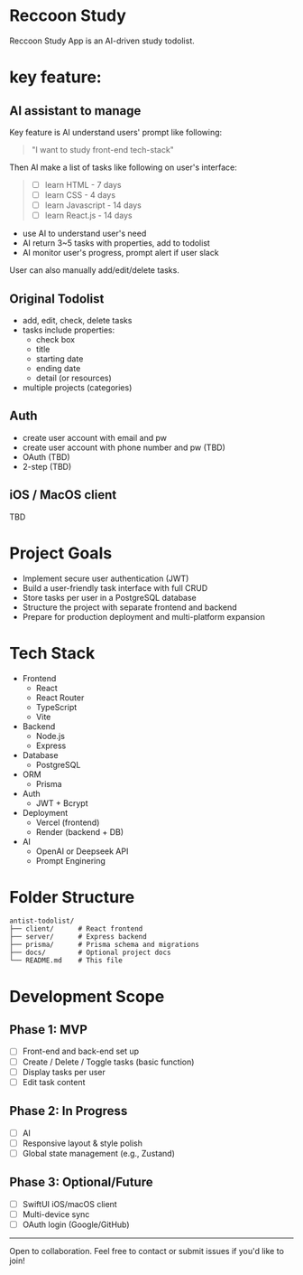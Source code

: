 # Reccoon Study

Reccoon Study App is an AI-driven study todolist.

# key feature:
## AI assistant to manage

Key feature is AI understand users' prompt like following:

> "I want to study front-end tech-stack"

Then AI make a list of tasks like following on user's interface:

> - [ ] learn HTML - 7 days
> - [ ] learn CSS - 4 days
> - [ ] learn Javascript - 14 days
> - [ ] learn React.js - 14 days

- use AI to understand user's need
- AI return 3~5 tasks with properties, add to todolist
- AI monitor user's progress, prompt alert if user slack

User can also manually add/edit/delete tasks.

## Original Todolist

- add, edit, check, delete tasks
- tasks include properties: 
  - check box
  - title
  - starting date
  - ending date
  - detail (or resources)
- multiple projects (categories)

## Auth

- create user account with email and pw
- create user account with phone number and pw (TBD)
- OAuth (TBD)
- 2-step (TBD)

## iOS / MacOS client

TBD


# Project Goals

- Implement secure user authentication (JWT)
- Build a user-friendly task interface with full CRUD
- Store tasks per user in a PostgreSQL database
- Structure the project with separate frontend and backend
- Prepare for production deployment and multi-platform expansion


# Tech Stack

- Frontend
  - React
  - React Router
  - TypeScript
  - Vite
- Backend
  - Node.js 
  - Express
- Database
  - PostgreSQL
- ORM
  - Prisma
- Auth
  - JWT + Bcrypt
- Deployment
  - Vercel (frontend)
  - Render (backend + DB)
- AI
  - OpenAI or Deepseek API
  - Prompt Enginering

# Folder Structure

```
antist-todolist/
├── client/      # React frontend
├── server/      # Express backend
├── prisma/      # Prisma schema and migrations
├── docs/        # Optional project docs
└── README.md    # This file
```

# Development Scope

## Phase 1: MVP
- [ ] Front-end and back-end set up
- [ ] Create / Delete / Toggle tasks (basic function)
- [ ] Display tasks per user
- [ ] Edit task content

## Phase 2: In Progress
- [ ] AI
- [ ] Responsive layout & style polish
- [ ] Global state management (e.g., Zustand)

## Phase 3: Optional/Future
- [ ] SwiftUI iOS/macOS client
- [ ] Multi-device sync
- [ ] OAuth login (Google/GitHub)

---

Open to collaboration. Feel free to contact or submit issues if you'd like to join!